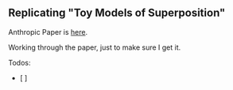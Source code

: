 ## Replicating "Toy Models of Superposition"

Anthropic Paper is [here](https://transformer-circuits.pub/2022/toy_model/index.html).

Working through the paper, just to make sure I get it.

Todos:
- [ ] 